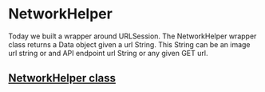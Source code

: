 # NetworkHelper

Today we built a wrapper around URLSession. The NetworkHelper wrapper class returns a Data object given a url String. This String can be an image url string or and API endpoint url String or any given GET url. 

## [NetworkHelper class](https://github.com/alexpaul/NetworkHelper/blob/master/NetworkHelper/NetworkHelper.swift)   
